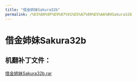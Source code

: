 ```yaml
---
title: "借金姉妹Sakura32b"
permalink: /%E5%80%9F%E9%87%91%E5%A7%89%E5%A6%B9Sakura32b
---
```



# 借金姉妹Sakura32b

## 机翻补丁文件：

[借金姉妹Sakura32b.rar](https://github.com/jyxjyx1234/jyxjyx1234.github.io/blob/main/resources/%E5%80%9F%E9%87%91%E5%A7%89%E5%A6%B9Sakura32b.rar)

 

